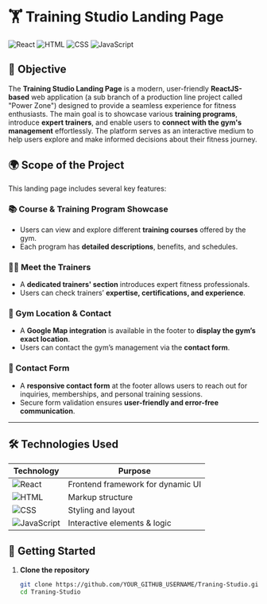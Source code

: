 # 🏋️ Training Studio Landing Page

![React](https://img.shields.io/badge/React-61DAFB?style=flat&logo=react&logoColor=white)
![HTML](https://img.shields.io/badge/HTML-E34F26?style=flat&logo=html5&logoColor=white)
![CSS](https://img.shields.io/badge/CSS-1572B6?style=flat&logo=css3&logoColor=white)
![JavaScript](https://img.shields.io/badge/JavaScript-F7DF1E?style=flat&logo=javascript&logoColor=black)

## 🎯 Objective

The **Training Studio Landing Page** is a modern, user-friendly **ReactJS-based** web application (a sub branch of a production line project called "Power Zone") designed to provide a seamless experience for fitness enthusiasts. The main goal is to showcase various **training programs**, introduce **expert trainers**, and enable users to **connect with the gym's management** effortlessly. The platform serves as an interactive medium to help users explore and make informed decisions about their fitness journey.

## 🌍 Scope of the Project

This landing page includes several key features:

### 📚 Course & Training Program Showcase  
- Users can view and explore different **training courses** offered by the gym.
- Each program has **detailed descriptions**, benefits, and schedules.

### 🏋️‍♂️ Meet the Trainers  
- A **dedicated trainers' section** introduces expert fitness professionals.
- Users can check trainers’ **expertise, certifications, and experience**.

### 📍 Gym Location & Contact  
- A **Google Map integration** is available in the footer to **display the gym’s exact location**.  
- Users can contact the gym’s management via the **contact form**.

### 📧 Contact Form  
- A **responsive contact form** at the footer allows users to reach out for inquiries, memberships, and personal training sessions.
- Secure form validation ensures **user-friendly and error-free communication**.

---

## 🛠️ Technologies Used

| **Technology**  | **Purpose**  |
|----------------|-------------|
| ![React](https://img.shields.io/badge/-React-61DAFB?style=flat&logo=react&logoColor=white) | Frontend framework for dynamic UI |
| ![HTML](https://img.shields.io/badge/-HTML-E34F26?style=flat&logo=html5&logoColor=white) | Markup structure |
| ![CSS](https://img.shields.io/badge/-CSS-1572B6?style=flat&logo=css3&logoColor=white) | Styling and layout |
| ![JavaScript](https://img.shields.io/badge/-JavaScript-F7DF1E?style=flat&logo=javascript&logoColor=black) | Interactive elements & logic |

## 🚀 Getting Started

1. **Clone the repository**
   ```sh
   git clone https://github.com/YOUR_GITHUB_USERNAME/Traning-Studio.git
   cd Traning-Studio
